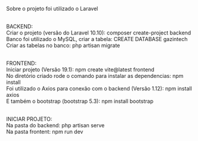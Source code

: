 Sobre o projeto foi utilizado o Laravel<br><br>

BACKEND:<br>
Criar o projeto (versão do Laravel 10.10): composer create-project backend<br>
Banco foi utilizado o MySQL, criar a tabela: CREATE DATABASE gazintech<br>
Criar as tabelas no banco: php artisan migrate<br><br>

FRONTEND:<br>
Iniciar projeto (Versão 19.1): npm create vite@latest frontend<br>
No diretório criado rode o comando para instalar as dependencias: npm install<br>
Foi utilizado o Axios para conexão com o backend (Versão 1.12): npm install axios<br>
E também o bootstrap (bootstrap 5.3): npm install bootstrap<br><br>

INICIAR PROJETO:<br>
Na pasta do backend: php artisan serve<br>
Na pasta frontent: npm run dev<br>

